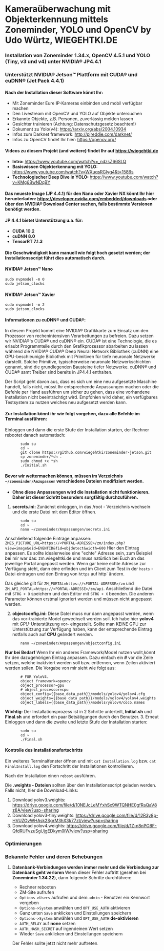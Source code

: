 # Kameraüberwachung mit Objekterkennung mittels Zoneminder, YOLO und OpenCV by Udo Würtz, WIEGEHTKI.DE
### Installation von Zoneminder 1.34.x, OpenCV 4.5.1 und YOLO (Tiny, v3 und v4) unter NVIDIA® JP4.4.1
 
### Unterstützt NVIDIA® Jetson™ Plattform mit CUDA® und cuDNN® (Jet Pack 4.4.1)

#### Nach der Installation dieser Software könnt Ihr:
* Mit Zoneminder Eure IP-Kameras einbinden und mobil verfügbar machen
* Den Livestream mit OpenCV und YOLO auf Objekte untersuchen
* Erkannte Objekte, z.B. Personen, zuverlässig melden lassen
* Gesichter trainieren (Achtung: Datenschutzgesetz beachten!)
* Dokument zu Yolo(v4): https://arxiv.org/abs/2004.10934
* Infos zum Darknet framework: http://pjreddie.com/darknet/
* Infos zu OpenCV findet Ihr hier: https://opencv.org/


#### Videos zu diesem Projekt (und weitere) findet Ihr auf https://wiegehtki.de
* **Intro:** https://www.youtube.com/watch?v=_ndzsZ66SLQ
* **Basiswissen Objekterkennung mit YOLO:** https://www.youtube.com/watch?v=WXuqsRGIyg4&t=1586s
* **Technologischer Deep Dive in YOLO:** https://www.youtube.com/watch?v=KMg6BwNDqBY

#### Das neueste Image (JP 4.4.1) für den Nano oder Xavier NX könnt Ihr hier herunterladen: https://developer.nvidia.com/embedded/downloads oder über den NVIDIA® Download Center suchen, falls bestimmte Versionen benötigt werden.
 
#### JP 4.4.1 bietet Unterstützung u.a. für:
* **CUDA 10.2**
* **cuDNN 8.0**
* **TensorRT 7.1.3**

#### Die Geschwindigkeit kann manuell wie folgt hoch gesetzt werden; der Installationsscript führt dies automatisch durch.
#### NVIDIA® Jetson™ Nano
```
sudo nvpmodel -m 0
sudo jetson_clocks
```

#### NVIDIA® Jetson™ Xavier
```
sudo nvpmodel -m 2
sudo jetson_clocks
```

#### Informationen zu cuDNN® und CUDA®:
In diesem Projekt kommt eine NVIDIA® Grafikkarte zum Einsatz um den Prozessor von rechenintensiven Verarbeitungen zu befreien. Dazu setzen wir NVIDIA®'s CUDA® und cuDNN® ein. CUDA® ist eine Technologie, die es erlaubt Programmteile durch den Grafikprozessor abarbeiten zu lassen während die NVIDIA® CUDA® Deep Neural Network Bibliothek (cuDNN) eine GPU-beschleunigte Bibliothek mit Primitiven für tiefe neuronale Netzwerke darstellt. Solche Primitive, typischerweise neuronale Netzwerkschichten genannt, sind die grundlegenden Bausteine tiefer Netzwerke. cuDNN® und CUDA® samt Treiber sind bereits in JP4.4.1 enthalten.

Der Script geht davon aus, dass es sich um eine neu aufgesetzte Maschine handelt, falls nicht, müsst Ihr entsprechende Anpassungen machen oder die Befehle per Hand ausführen um sicher zu gehen, dass eine vorhandene Installation nicht beeinträchtigt wird. Empfohlen wird daher, ein verfügbares Testsystem zu nutzen welches neu aufgesetzt werden kann.

#### Zur Installation könnt ihr wie folgt vorgehen, dazu alle Befehle im Terminal ausführen:
Einloggen und dann die erste Stufe der Installation starten, der Rechner rebootet danach automatisch:
```
       sudo su
       cd ~
       git clone https://github.com/wiegehtki/zoneminder-jetson.git
       cp zoneminder/*sh .
       sudo chmod +x *sh
       ./Initial.sh      
```

#### Bevor wir weitermachen können, müssen im Verzeichnis `~/zoneminder/Anzupassen` verschiedene Dateien modifiziert werden.
* **Ohne diese Anpassungen wird die Installation nicht funktionieren. Daher ist dieser Schritt besonders sorgfältig durchzuführen.**

1. **secrets.ini:**  Zunächst einloggen, in das /root - Verzeichnis wechseln und die erste Datei mit dem Editor öffnen.
```
       sudo su
       cd ~
       nano ~/zoneminder/Anpassungen/secrets.ini
```
Anschließend folgende Einträge anpassen:
`ZMES_PICTURE_URL=https://<PORTAL-ADRESSE>/zm/index.php?view=image&eid=EVENTID&fid=objdetect&width=600` Hier den Eintrag **<PORTAL-ADRESSE>** anpassen. Es sollte idealerweise eine "echte" Adresse sein, zum Beispiel bei mir war das: zm.wiegehtki.de und muss natürlich bei Euch an das jeweilige Portal angepasst werden.
Wenn gar keine echte Adresse zur Verfügung steht, dann eine erfinden und im Client zum Test in der `hosts` - Datei eintragen und den Eintrag von `https` auf http` ändern.

Das gleiche gilt für `ZM_PORTAL=https://<PORTAL-ADRESSE>/zm` und `ZM_API_PORTAL=https://<PORTAL-ADRESSE>/zm/api`. Anschließend die Datei mit `STRG + O` speichern und den Editor mit `STRG + X` beenden. Die anderen Parameter können erstmal ignoriert werden und müssen nicht angepasst werden.


2. **objectconfig.ini:**  Diese Datei muss nur dann angepasst werden, wenn das vor-trainierte Model gewechselt werden soll. Ich habe hier **yolov4** mit *GPU*-Unterstützung vor- eingestellt. Sollte man KEINE GPU zur Unterstützung zur Verfügung haben, kann der entsprechende Eintrag notfalls auch auf **CPU** geändert werden.  
```
       nano ~/zoneminder/Anpassungen/objectconfig.ini
```
**Nur bei Bedarf** Wenn Ihr ein anderes Framework/Model nutzen wollt,könnt Ihr den dazugehörigen Eintrag anpassen. Dazu einfach ein **#** vor die Zeile setzen, welche inaktviert werden soll bzw. entfernen, wenn Zeilen aktiviert werden sollen. Die Vorgabe von mir sieht wie folgt aus:
```
       # FOR YoloV4. 
       object_framework=opencv
       object_processor=gpu 
       # object_processor=cpu
       object_config={{base_data_path}}/models/yolov4/yolov4.cfg
       object_weights={{base_data_path}}/models/yolov4/yolov4.weights
       object_labels={{base_data_path}}/models/yolov4/coco.names
```

**Wichtig:** Der Installationsprozess ist in 2 Schritte unterteilt, **Initial.sh** und **Final.sh** und erfordert ein paar Betsätigungen durch den Benutzer.
3.  Erneut Einloggen und dann die zweite und letzte Stufe der Installation starten:
```
       sudo su
       cd ~
       ./Final.sh  
```

#### Kontrolle des Installationsfortschritts

Ein weiteres Terminalfenster öffnen und mit `cat Installation.log` bzw. `cat FinalInstall.log` den Fortschritt der Installationen kontrollieren.
   
Nach der Installation einen `reboot` ausführen.
  
Die **.weights - Dateien** sollten über den Installationsscript geladen werden.
Falls nicht, hier die Download-Links:

1. Download yolov3.weights: https://drive.google.com/file/d/10NEJcLeMYxhSx9WTQNHE0gfRaQaV8z8A/view?usp=sharing
2. Download yolov3-tiny.weights: https://drive.google.com/file/d/12R3y8p-HVUZOvWHAsk2SgrM3hX3k77zt/view?usp=sharing
3. Download yolov4.weights: https://drive.google.com/file/d/1Z-n8nPO8F-QfdRUFvzuSgUjgEDkym0iW/view?usp=sharing

### Optimierungen

### Bekannte Fehler und deren Behebungen
1. **Datenbank-Verbindungen werden immer mehr und die Verbindung zur Datenbank geht verloren** 
   Wenn dieser Fehler auftritt (gesehen bei **Zoneminder 1.34.22**), dann folgende Schritte durchführen:
	* Rechner rebooten
	* ZM-Site aufrufen
	* `Options->Users` aufrufen und dem `admin` - Benutzer ein Kennwort vergeben
	* `Options->System` anwählen und `OPT_USE_AUTH` aktivieren
	* Ganz unten `Save` anklicken und Einstellungen speichern
	* `Options->System` anwählen und `OPT_USE_AUTH` **de-aktivieren**
	* `AUTH_RELAY` auf **none** setzen
	* `AUTH_HASH_SECRET` auf irgendeinen Wert setzen
	* Wieder `Save` anklicken und Einstellungen speichern
	
	Der Fehler sollte jetzt nicht mehr auftreten.
	


